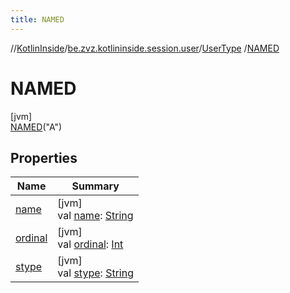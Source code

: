 ```yaml
---
title: NAMED
---
```

//[KotlinInside](../../../../index.html)/[be.zvz.kotlininside.session.user](../../index.html)/[UserType](../index.html)
/[NAMED](index.html)

# NAMED

[jvm]\
[NAMED](index.html)("A")

## Properties

| Name | Summary |
|---|---|
| [name](name.html) | [jvm]<br>val [name](name.html): [String](https://kotlinlang.org/api/latest/jvm/stdlib/kotlin/-string/index.html) |
| [ordinal](ordinal.html) | [jvm]<br>val [ordinal](ordinal.html): [Int](https://kotlinlang.org/api/latest/jvm/stdlib/kotlin/-int/index.html) |
| [stype](stype.html) | [jvm]<br>val [stype](stype.html): [String](https://kotlinlang.org/api/latest/jvm/stdlib/kotlin/-string/index.html) |

